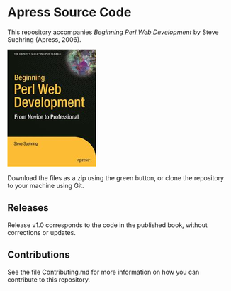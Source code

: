 # Apress Source Code

This repository accompanies [*Beginning Perl Web Development*](http://www.apress.com/9781590595312) by Steve Suehring (Apress, 2006).

![Cover image](9781590595312.jpg)

Download the files as a zip using the green button, or clone the repository to your machine using Git.

## Releases

Release v1.0 corresponds to the code in the published book, without corrections or updates.

## Contributions

See the file Contributing.md for more information on how you can contribute to this repository.
